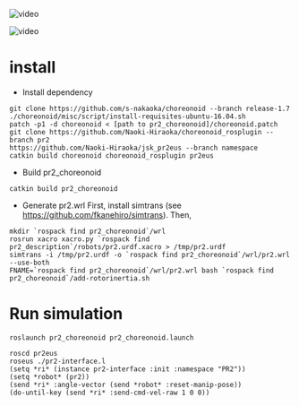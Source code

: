 ![video](https://github.com/Naoki-Hiraoka/pr2_choreonoid/blob/master/media/PR2_choreonoid.gif?raw=true)

![video](https://github.com/Naoki-Hiraoka/pr2_choreonoid/blob/master/media/PR2_choreonoid2.gif?raw=true)

# install
* Install dependency
```
git clone https://github.com/s-nakaoka/choreonoid --branch release-1.7
./choreonoid/misc/script/install-requisites-ubuntu-16.04.sh
patch -p1 -d choreonoid < [path to pr2_choreonoid]/choreonoid.patch
git clone https://github.com/Naoki-Hiraoka/choreonoid_rosplugin --branch pr2
https://github.com/Naoki-Hiraoka/jsk_pr2eus --branch namespace
catkin build choreonoid choreonoid_rosplugin pr2eus
```

* Build pr2_choreonoid
```
catkin build pr2_choreonoid
```

* Generate pr2.wrl
First, install simtrans (see https://github.com/fkanehiro/simtrans).
Then,
```
mkdir `rospack find pr2_choreonoid`/wrl
rosrun xacro xacro.py `rospack find pr2_description`/robots/pr2.urdf.xacro > /tmp/pr2.urdf
simtrans -i /tmp/pr2.urdf -o `rospack find pr2_choreonoid`/wrl/pr2.wrl --use-both
FNAME=`rospack find pr2_choreonoid`/wrl/pr2.wrl bash `rospack find pr2_choreonoid`/add-rotorinertia.sh
```

# Run simulation
```
roslaunch pr2_choreonoid pr2_choreonoid.launch
```
```
roscd pr2eus
roseus ./pr2-interface.l
(setq *ri* (instance pr2-interface :init :namespace "PR2")) 
(setq *robot* (pr2))
(send *ri* :angle-vector (send *robot* :reset-manip-pose)) 
(do-until-key (send *ri* :send-cmd-vel-raw 1 0 0))
```